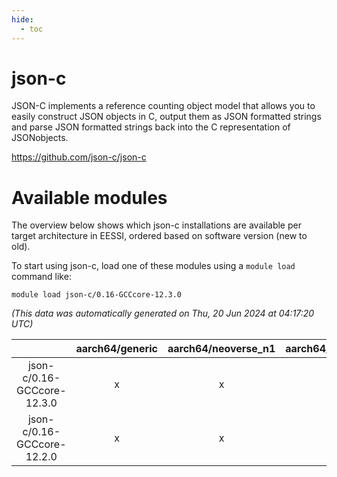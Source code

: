 ```yaml
---
hide:
  - toc
---
```


json-c
======


JSON-C implements a reference counting object model that allows you to easily construct JSON objects in C, output them as JSON formatted strings and parse JSON formatted strings back into the C representation of JSONobjects.

https://github.com/json-c/json-c
# Available modules


The overview below shows which json-c installations are available per target architecture in EESSI, ordered based on software version (new to old).

To start using json-c, load one of these modules using a `module load` command like:

```shell
module load json-c/0.16-GCCcore-12.3.0
```

*(This data was automatically generated on Thu, 20 Jun 2024 at 04:17:20 UTC)*  

| |aarch64/generic|aarch64/neoverse_n1|aarch64/neoverse_v1|x86_64/generic|x86_64/amd/zen2|x86_64/amd/zen3|x86_64/intel/haswell|x86_64/intel/skylake_avx512|
| :---: | :---: | :---: | :---: | :---: | :---: | :---: | :---: | :---: |
|json-c/0.16-GCCcore-12.3.0|x|x|x|x|x|x|x|x|
|json-c/0.16-GCCcore-12.2.0|x|x|x|x|x|x|x|x|
